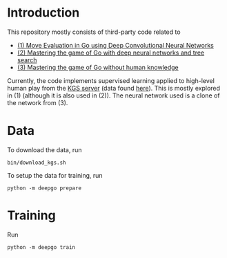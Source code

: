 Introduction
============

This repository mostly consists of third-party code related to
 * [(1) Move Evaluation in Go using Deep Convolutional Neural Networks](http://www.stats.ox.ac.uk/~cmaddis/pubs/deepgo.pdf)
 * [(2) Mastering the game of Go with deep neural networks and tree search](https://www.nature.com/articles/nature16961.pdf)
 * [(3) Mastering the game of Go without human knowledge](https://www.nature.com/articles/nature24270.pdf)

Currently, the code implements supervised learning applied to high-level human play from the [KGS server](https://www.gokgs.com/) (data found [here](https://www.u-go.net/gamerecords/)).
This is mostly explored in (1) (although it is also used in (2)). The neural network used is a clone of the network from (3).

Data
====
To download the data, run
```
bin/download_kgs.sh
```

To setup the data for training, run
```
python -m deepgo prepare
```

Training
========
Run
```
python -m deepgo train
```
